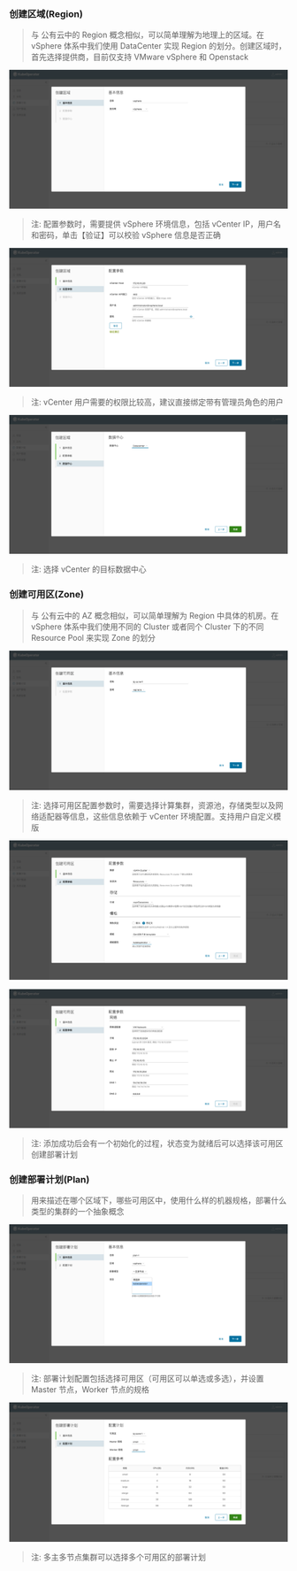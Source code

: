 
### 创建区域(Region)
> 与 公有云中的 Region 概念相似，可以简单理解为地理上的区域。在 vSphere 体系中我们使用 DataCenter 实现 Region 的划分。创建区域时，首先选择提供商，目前仅支持 VMware vSphere 和 Openstack

![region-1](../img/user_manual/plan/region-1.png)

> 注: 配置参数时，需要提供 vSphere 环境信息，包括 vCenter IP，用户名和密码，单击【验证】可以校验 vSphere 信息是否正确

![region-2](../img/user_manual/plan/region-2.png)

> 注: vCenter 用户需要的权限比较高，建议直接绑定带有管理员角色的用户

![region-3](../img/user_manual/plan/region-3.png)

> 注: 选择 vCenter 的目标数据中心

### 创建可用区(Zone)
> 与 公有云中的 AZ 概念相似，可以简单理解为 Region 中具体的机房。在 vSphere 体系中我们使用不同的 Cluster 或者同个 Cluster 下的不同 Resource Pool 来实现 Zone 的划分 

![zone-1](../img/user_manual/plan/zone-1.png)

> 注: 选择可用区配置参数时，需要选择计算集群，资源池，存储类型以及网络适配器等信息，这些信息依赖于 vCenter 环境配置。支持用户自定义模版

![zone-3](../img/user_manual/plan/zone-2.png)

![zone-4](../img/user_manual/plan/zone-3.png)

> 注: 添加成功后会有一个初始化的过程，状态变为就绪后可以选择该可用区创建部署计划

### 创建部署计划(Plan)
> 用来描述在哪个区域下，哪些可用区中，使用什么样的机器规格，部署什么类型的集群的一个抽象概念

![plan-1](../img/user_manual/plan/plan-1.png)

> 注: 部署计划配置包括选择可用区（可用区可以单选或多选），并设置 Master 节点，Worker 节点的规格

![plan-2](../img/user_manual/plan/plan-2.png)

> 注: 多主多节点集群可以选择多个可用区的部署计划